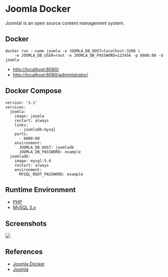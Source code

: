 # Joomla Docker

Joomla! is an open source content management system.

## Docker
```
docker run --name joomla -e JOOMLA_DB_HOST=localhost:3306 \
    -e JOOMLA_DB_USER=root -e JOOMLA_DB_PASSWORD=123456 -p 8080:80 -d joomla
```
- [http://localhost:8080/](http://localhost:8080/)
- [http://localhost:8080/administrator/](http://localhost:8080/administrator/)

## Docker Compose
```
version: '3.1'
services:
  joomla:
    image: joomla
    restart: always
    links:
      - joomladb:mysql
    ports:
      - 8080:80
    environment:
      JOOMLA_DB_HOST: joomladb
      JOOMLA_DB_PASSWORD: example
  joomladb:
    image: mysql:5.6
    restart: always
    environment:
      MYSQL_ROOT_PASSWORD: example
```

## Runtime Environment
- [PHP](https://www.php.net/downloads)
- [MySQL 5.x](http://www.mysql.com/)

## Screenshots
![](https://launch.joomla.org/images/what-is-joomla2.jpg)

## References
- [Joomla Docker](https://hub.docker.com/_/joomla)
- [Joomla](https://www.joomla.org/)